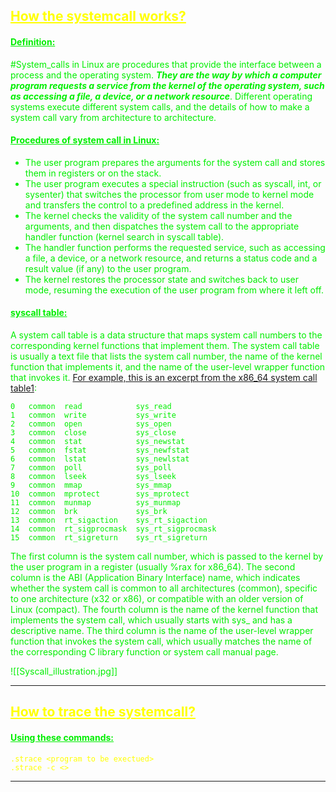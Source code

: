 ## <font color="yellow"><u>How the systemcall works?</u></f>

#### <font color="green0"><u>Definition:</u></f>

#System_calls in Linux are procedures that provide the interface between a process and the operating system. ***They are the way by which a computer program requests a service from the kernel of the operating system, such as accessing a file, a device, or a network resource***. Different operating systems execute different system calls, and the details of how to make a system call vary from architecture to architecture.
#### <font color="green0"><u>Procedures of system call in Linux:</u></f>

- The user program prepares the arguments for the system call and stores them in registers or on the stack.
- The user program executes a special instruction (such as syscall, int, or sysenter) that switches the processor from user mode to kernel mode and transfers the control to a predefined address in the kernel.
- The kernel checks the validity of the system call number and the arguments, and then dispatches the system call to the appropriate handler function (kernel search in syscall table).
- The handler function performs the requested service, such as accessing a file, a device, or a network resource, and returns a status code and a result value (if any) to the user program.
- The kernel restores the processor state and switches back to user mode, resuming the execution of the user program from where it left off.
#### <font color="green0"><u>syscall table:</u></f>

A system call table is a data structure that maps system call numbers to the corresponding kernel functions that implement them. The system call table is usually a text file that lists the system call number, the name of the kernel function that implements it, and the name of the user-level wrapper function that invokes it. [For example, this is an excerpt from the x86_64 system call table](https://blog.rchapman.org/posts/Linux_System_Call_Table_for_x86_64/)[1](https://blog.rchapman.org/posts/Linux_System_Call_Table_for_x86_64/):

```
0	common	read			sys_read
1	common	write			sys_write
2	common	open			sys_open
3	common	close			sys_close
4	common	stat			sys_newstat
5	common	fstat			sys_newfstat
6	common	lstat			sys_newlstat
7	common	poll			sys_poll
8	common	lseek			sys_lseek
9	common	mmap			sys_mmap
10	common	mprotect		sys_mprotect
11	common	munmap			sys_munmap
12	common	brk			    sys_brk
13	common	rt_sigaction	sys_rt_sigaction
14	common	rt_sigprocmask	sys_rt_sigprocmask
15	common	rt_sigreturn	sys_rt_sigreturn
```

The first column is the system call number, which is passed to the kernel by the user program in a register (usually %rax for x86_64). The second column is the ABI (Application Binary Interface) name, which indicates whether the system call is common to all architectures (common), specific to one architecture (x32 or x86), or compatible with an older version of Linux (compact). The fourth column is the name of the kernel function that implements the system call, which usually starts with sys_ and has a descriptive name. The third column is the name of the user-level wrapper function that invokes the system call, which usually matches the name of the corresponding C library function or system call manual page.


![[Syscall_illustration.jpg]]

---
## <font color="yellow"><u>How to trace the systemcall?</u></f>

#### <font color="green0"><u>Using these commands:</u></font>
	.strace <program to be exectued>
	.strace -c <>

---









